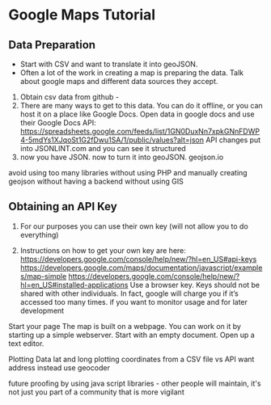 # Google Maps Tutorial
## Data Preparation

- Start with CSV and want to translate it into geoJSON.
- Often a lot of the work in creating a map is preparing the data. Talk about google maps and different data sources they accept.


1. Obtain csv data from github -
2. There are many ways to get to this data.  You can do it offline, or you can host it on a place like Google Docs.  Open data in google docs and use their Google Docs API:
  https://spreadsheets.google.com/feeds/list/1GN0DuxNn7xpkGNnFDWP4-5mdYs1XJqoSt1G2fDwu1SA/1/public/values?alt=json
  API changes
  put into JSONLINT.com and you can see it structured
3. now you have JSON.  now to turn it into geoJSON.  geojson.io

avoid using too many libraries
without using PHP and manually creating geojson
without having a backend
without using GIS


## Obtaining an API Key
1. For our purposes you can use their own key (will not allow you to do everything)

2. Instructions on how to get your own key are here: https://developers.google.com/console/help/new/?hl=en_US#api-keys
https://developers.google.com/maps/documentation/javascript/examples/map-simple
https://developers.google.com/console/help/new/?hl=en_US#installed-applications
Use a browser key.  Keys should not be shared with other individuals.  In fact, google will charge you if it’s accessed too many times.  if you want to monitor usage and for later development

Start your page
The map is built on a webpage.  You can work on it by starting up a simple webserver.
Start with an empty document.  Open up a text editor.  

Plotting Data
lat and long
plotting coordinates from a CSV file vs API
want address instead use geocoder



future proofing by using java script libraries - other people will maintain, it's not just you
part of a community that is more vigilant
